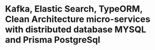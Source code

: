 # Kafka, Elastic Search, TypeORM, Clean Architecture micro-services with distributed database MYSQL and Prisma PostgreSql